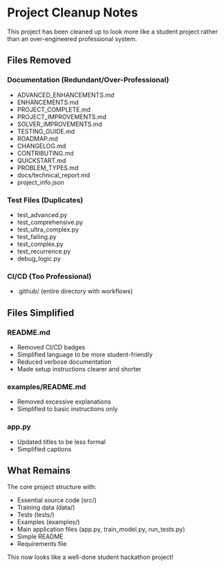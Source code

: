 # Project Cleanup Notes

This project has been cleaned up to look more like a student project rather than an over-engineered professional system.

## Files Removed

### Documentation (Redundant/Over-Professional)
- ADVANCED_ENHANCEMENTS.md
- ENHANCEMENTS.md
- PROJECT_COMPLETE.md
- PROJECT_IMPROVEMENTS.md
- SOLVER_IMPROVEMENTS.md
- TESTING_GUIDE.md
- ROADMAP.md
- CHANGELOG.md
- CONTRIBUTING.md
- QUICKSTART.md
- PROBLEM_TYPES.md
- docs/technical_report.md
- project_info.json

### Test Files (Duplicates)
- test_advanced.py
- test_comprehensive.py
- test_ultra_complex.py
- test_failing.py
- test_complex.py
- test_recurrence.py
- debug_logic.py

### CI/CD (Too Professional)
- .github/ (entire directory with workflows)

## Files Simplified

### README.md
- Removed CI/CD badges
- Simplified language to be more student-friendly
- Reduced verbose documentation
- Made setup instructions clearer and shorter

### examples/README.md
- Removed excessive explanations
- Simplified to basic instructions only

### app.py
- Updated titles to be less formal
- Simplified captions

## What Remains

The core project structure with:
- Essential source code (src/)
- Training data (data/)
- Tests (tests/)
- Examples (examples/)
- Main application files (app.py, train_model.py, run_tests.py)
- Simple README
- Requirements file

This now looks like a well-done student hackathon project!

